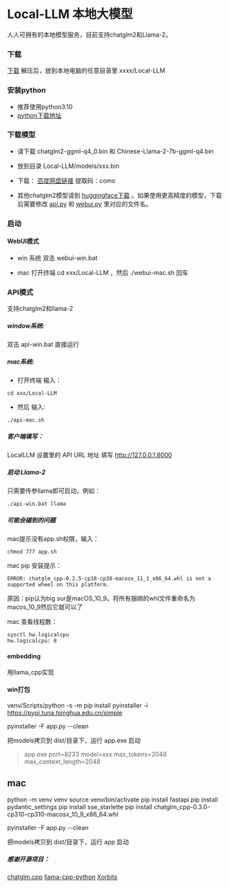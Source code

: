 # Local-LLM 本地大模型
人人可拥有的本地模型服务，目前支持chatglm2和Llama-2。

### 下载
[下载](https://github.com/AGIUI/Local-LLM/archive/refs/heads/main.zip)
解压后，放到本地电脑的任意目录里 xxxx/Local-LLM

### 安装python

* 推荐使用python3.10
* [python下载地址](https://www.python.org/ftp/python/3.10.0/)


### 下载模型
- 请下载 chatglm2-ggml-q4_0.bin 和 Chinese-Llama-2-7b-ggml-q4.bin
- 放到目录 Local-LLM/models/xxx.bin


- 下载： [百度网盘链接](https://pan.baidu.com/s/15QrZnZqDIhuSFSq_JN0kiQ) 提取码：como 


* 其他chatglm2模型请到 [huggingface下载](https://huggingface.co/Xorbits/chatglm2-6B-GGML) 。如果使用更高精度的模型，下载后需要修改 [api.py](./python//api.py) 和 [webui.py](./python/webui.py) 里对应的文件名。

### 启动

#### WebUI模式

* win 系统 双击 webui-win.bat 

* mac 打开终端 cd xxx/Local-LLM ，然后 ./webui-mac.sh 回车

### API模式
支持chatglm2和llama-2

##### window系统:
双击 api-win.bat 直接运行

##### mac系统:
* 打开终端 输入：
```
cd xxx/Local-LLM
```
* 然后 输入:
```
./api-mac.sh
```


##### 客户端填写：
LocalLLM 设置里的 API URL 地址 填写 http://127.0.0.1:8000 

##### 启动 Llama-2
只需要传参llama即可启动，例如：
```
./api-win.bat llama
```


##### 可能会碰到的问题

mac提示没有app.sh权限，输入：
```
chmod 777 app.sh
```

mac pip 安装提示：
```
ERROR: chatglm_cpp-0.2.5-cp38-cp38-macosx_11_1_x86_64.whl is not a supported wheel on this platform.
```

原因：pip认为big sur是macOS_10_9。将所有捆绑的whl文件重命名为macos_10_9然后它就可以了

mac 查看线程数：
```
sysctl hw.logicalcpu
hw.logicalcpu: 8
```
#### embedding
用llama_cpp实现

#### win打包
venv/Scripts/python -s -m pip install pyinstaller -i https://pypi.tuna.tsinghua.edu.cn/simple

pyinstaller -F app.py --clean

把models拷贝到 dist/目录下，运行 app.exe 启动

> app.exe port=8233 model=xxx max_tokens=2048 max_context_length=2048

## mac
python -m venv venv
source venv/bin/activate
pip install fastapi
pip install pydantic_settings
pip install sse_starlette
pip install chatglm_cpp-0.3.0-cp310-cp310-macosx_10_9_x86_64.whl

pyinstaller -F app.py --clean

把models拷贝到 dist/目录下，运行 app 启动


##### 感谢开源项目：

[chatglm.cpp](https://github.com/li-plus/chatglm.cpp)
[llama-cpp-python](https://github.com/abetlen/llama-cpp-python)
[Xorbits](https://huggingface.co/Xorbits/chatglm2-6B-GGML)
